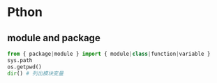 # Pthon

## module and package

```python
from { package|module } import { module|class|function|variable }
sys.path
os.getpwd()
dir() # 列出模块变量

```

